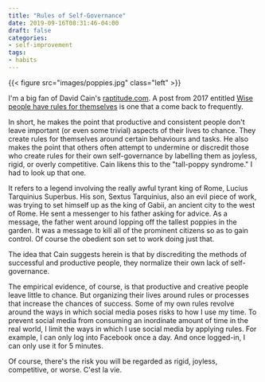 ```yaml
---
title: "Rules of Self-Governance"
date: 2019-09-16T08:31:46-04:00
draft: false
categories:
- self-improvement
tags:
- habits
---
```

{{< figure src="images/poppies.jpg" class="left" >}}

I'm a big fan of David Cain's [raptitude.com](https://raptitude.com). A post from 2017 entitled [Wise people have rules for themselves](https://www.raptitude.com/2017/07/wise-people-have-rules-for-themselves/) is one that a come back to frequently.

In short, he makes the point that productive and consistent people don't leave important (or even some trivial) aspects of their lives to chance. They create rules for themselves around certain behaviours and tasks. He also makes the point that others often attempt to undermine or discredit those who create rules for their own self-governance by labelling them as joyless, rigid, or overly competitive. Cain likens this to the "tall-poppy syndrome." I had to look up that one.

It refers to a legend involving the really awful tyrant king of Rome, Lucius Tarquinius Superbus. His son, Sextus Tarquinius, also an evil piece of work, was trying to set himself up as the king of Gabii, an ancient city to the west of Rome. He sent a messenger to his father asking for advice. As a message, the father went around lopping off the tallest poppies in the garden. It was a message to kill all of the prominent citizens so as to gain control. Of course the obedient son set to work doing just that. 

The idea that Cain suggests herein is that by discrediting the methods of successful and productive people, they normalize their own lack of self-governance.

The empirical evidence, of course, is that productive and creative people leave little to chance. But organizing their lives around rules or processes that increase the chances of success. Some of my own rules revolve around the ways in which social media poses risks to how I use my time. To prevent social media from consuming an inordinate amount of time in the real world, I limit the ways in which I use social media by applying rules. For example, I can only log into Facebook once a day. And once logged-in, I can only use it for 5 minutes. 

Of course, there's the risk you will be regarded as rigid, joyless, competitive, or worse. C'est la vie.